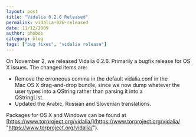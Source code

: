 ```yaml
---
layout: post
title: "Vidalia 0.2.6 Released"
permalink: vidalia-026-released
date: 11/12/2009
author: phobos
category: blog
tags: ["bug fixes", "vidalia release"]
---
```


On November 2, we released Vidalia 0.2.6. Primarily a bugfix release for OS X issues. The changed items are:

- Remove the erroneous comma in the default vidalia.conf in the  
 Mac OS X drag-and-drop bundle, since we now dump whatever the  
 user types into a QString rather than parsing it into a  
 QStringList.
- Updated the Arabic, Russian and Slovenian translations.

Packages for OS X and Windows can be found at [https://www.torproject.org/vidalia/](https://www.torproject.org/vidalia/ "https://www.torproject.org/vidalia/").

